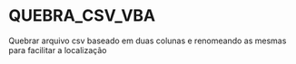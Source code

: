 # QUEBRA_CSV_VBA
Quebrar arquivo csv baseado em duas colunas e renomeando as mesmas para facilitar a localização
